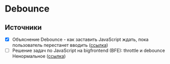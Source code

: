 # Debounce

## Источники
- [x] Объяснение Debounce - как заставить JavaScript ждать, пока пользователь перестанет вводить ([ссылка](https://webbeaver.ru/debounce-explained?utm_source=pocket-app&utm_medium=share))
- [ ] Решение задач по JavaScript на bigfrontend (BFE): throttle и debounce
Ненормальное ([ссылка](https://habr.com/ru/post/585750/))